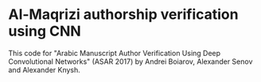 # Al-Maqrizi authorship verification using CNN
This code for "Arabic Manuscript Author Verification Using Deep Convolutional Networks" (ASAR 2017) by Andrei Boiarov, Alexander Senov and Alexander Knysh.
